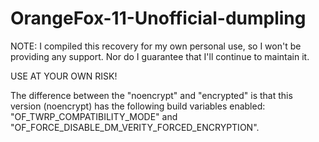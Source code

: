 # OrangeFox-11-Unofficial-dumpling

NOTE: I compiled this recovery for my own personal use, so I won't be providing any support. Nor do I guarantee that I'll continue to maintain it.

USE AT YOUR OWN RISK!

The difference between the "noencrypt" and "encrypted" is that this version (noencrypt) has the following build variables enabled: "OF_TWRP_COMPATIBILITY_MODE" and "OF_FORCE_DISABLE_DM_VERITY_FORCED_ENCRYPTION".


